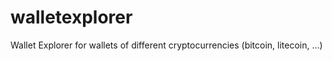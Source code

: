 walletexplorer
==============

Wallet Explorer for wallets of different cryptocurrencies (bitcoin, litecoin, ...)
